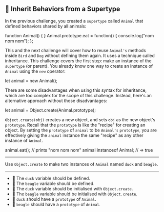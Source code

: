 🚀 Inherit Behaviors from a Supertype
-------------------------------------

In the previous challenge, you created a `supertype` called `Animal` that defined behaviors shared by all animals:

function Animal() { }
Animal.prototype.eat = function() {
  console.log("nom nom nom");
};

This and the next challenge will cover how to reuse `Animal's` methods inside `Bird` and `Dog` without defining them again. It uses a technique called inheritance. This challenge covers the first step: make an instance of the `supertype` (or parent). You already know one way to create an instance of `Animal` using the `new` operator:

let animal = new Animal();

There are some disadvantages when using this syntax for inheritance, which are too complex for the scope of this challenge. Instead, here's an alternative approach without those disadvantages:

let animal = Object.create(Animal.prototype);

`Object.create(obj)` creates a new object, and sets `obj` as the new object's `prototype`. Recall that the `prototype` is like the "recipe" for creating an object. By setting the `prototype` of `animal` to be `Animal's` `prototype`, you are effectively giving the `animal` instance the same "recipe" as any other instance of `Animal`.

animal.eat(); // prints "nom nom nom"
animal instanceof Animal; // => true

* * *

Use `Object.create` to make two instances of `Animal` named `duck` and `beagle`.

* * *

*   🧪 The `duck` variable should be defined.
*   🧪 The `beagle` variable should be defined.
*   🧪 The `duck` variable should be initialised with `Object.create`.
*   🧪 The `beagle` variable should be initialised with `Object.create`.
*   🧪 `duck` should have a `prototype` of `Animal`.
*   🧪 `beagle` should have a `prototype` of `Animal`.